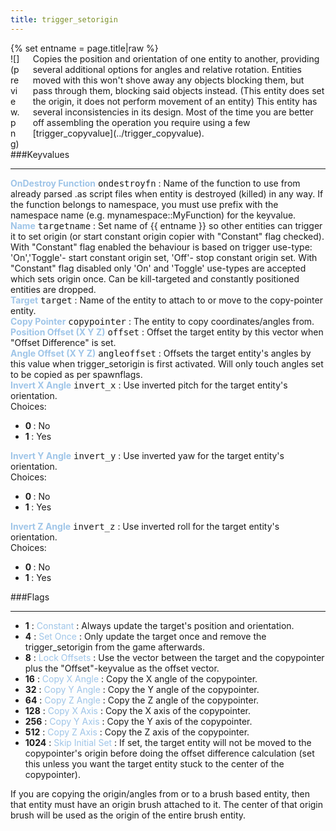 ```yaml
---
title: trigger_setorigin
---
```

<div>{% set entname = page.title|raw %}</div>
<div class="container previewimg">
<div class="columns">
<div class="imagepadding column col-auto" markdown="1">![](preview.png)</div>
<div class="column entityentry" markdown="1">Copies the position and orientation of one entity to another, providing several additional options for angles and relative rotation. Entities moved with this won't shove away any objects blocking them, but pass through them, blocking said objects instead. (This entity does set the origin, it does not perform movement of an entity) This entity has several inconsistencies in its design. Most of the time you are better off assembling the operation you require using a few [trigger_copyvalue](../trigger_copyvalue).</div>
</div>
</div>
###Keyvalues
<hr>
<div class="entityentry" markdown="1">
<span style="color:#9fc5e8;"><b>OnDestroy Function</b></span> <kbd  class="tooltip" data-tooltip="string">ondestroyfn</kbd> :
Name of the function to use from already parsed .as script files when entity is destroyed (killed) in any way. If the function belongs to namespace, you must use prefix with the namespace name (e.g. mynamespace::MyFunction) for the keyvalue.
</div>
<div class="entityentry" markdown="1">
<span style="color:#9fc5e8;"><b>Name</b></span> <kbd  class="tooltip" data-tooltip="target_source">targetname</kbd> :
Set name of {{ entname }} so other entities can trigger it to set origin (or start constant origin copier with "Constant" flag checked). With "Constant" flag enabled the behaviour is based on trigger use-type: 'On','Toggle'- start constant origin set, 'Off'- stop constant origin set. With "Constant" flag disabled only 'On' and 'Toggle' use-types are accepted which sets origin once. Can be kill-targeted and constantly positioned entities are dropped.
</div>
<div class="entityentry" markdown="1">
<span style="color:#9fc5e8;"><b>Target</b></span> <kbd  class="tooltip" data-tooltip="target_destination">target</kbd> :
Name of the entity to attach to or move to the copy-pointer entity.
</div>
<div class="entityentry" markdown="1">
<span style="color:#9fc5e8;"><b>Copy Pointer</b></span> <kbd  class="tooltip" data-tooltip="string">copypointer</kbd> :
The entity to copy coordinates/angles from.
</div>
<div class="entityentry" markdown="1">
<span style="color:#9fc5e8;"><b>Position Offset (X Y Z)</b></span> <kbd  class="tooltip" data-tooltip="string">offset</kbd> :
Offset the target entity by this vector when "Offset Difference" is set.
</div>
<div class="entityentry" markdown="1">
<span style="color:#9fc5e8;"><b>Angle Offset (X Y Z)</b></span> <kbd  class="tooltip" data-tooltip="string">angleoffset</kbd> :
Offsets the target entity's angles by this value when trigger_setorigin is first activated. Will only touch angles set to be copied as per spawnflags.
</div>
<div class="entityentry" markdown="1">
<span style="color:#9fc5e8;"><b>Invert X Angle</b></span> <kbd  class="tooltip" data-tooltip="choices">invert_x</kbd> :
Use inverted pitch for the target entity's orientation.
<div class="accordion">
<input type="checkbox" id="accordion-1" name="accordion-checkbox" hidden>
<label class="accordion-header" for="accordion-1">
<i class="icon icon-arrow-right mr-1"></i>
Choices:
</label>
<div class="accordion-body">
<ul>
<li><b>0 </b> : No</li>
<li><b>1 </b> : Yes</li>
</ul>
</div>
</div>
</div>
<div class="entityentry" markdown="1">
<span style="color:#9fc5e8;"><b>Invert Y Angle</b></span> <kbd  class="tooltip" data-tooltip="choices">invert_y</kbd> :
Use inverted yaw for the target entity's orientation.
<div class="accordion">
<input type="checkbox" id="accordion-2" name="accordion-checkbox" hidden>
<label class="accordion-header" for="accordion-2">
<i class="icon icon-arrow-right mr-1"></i>
Choices:
</label>
<div class="accordion-body">
<ul>
<li><b>0 </b> : No</li>
<li><b>1 </b> : Yes</li>
</ul>
</div>
</div>
</div>
<div class="entityentry" markdown="1">
<span style="color:#9fc5e8;"><b>Invert Z Angle</b></span> <kbd  class="tooltip" data-tooltip="choices">invert_z</kbd> :
Use inverted roll for the target entity's orientation.
<div class="accordion">
<input type="checkbox" id="accordion-3" name="accordion-checkbox" hidden>
<label class="accordion-header" for="accordion-3">
<i class="icon icon-arrow-right mr-1"></i>
Choices:
</label>
<div class="accordion-body">
<ul>
<li><b>0 </b> : No</li>
<li><b>1 </b> : Yes</li>
</ul>
</div>
</div>
</div>
###Flags
<hr>
<div class="entityflags">
<ul>
<li class="imagepadding" markdown="1"><b>1</b> : <span style="color:#9fc5e8;">Constant</span> : Always update the target's position and orientation.</li>
<li class="imagepadding" markdown="1"><b>4</b> : <span style="color:#9fc5e8;">Set Once</span> : Only update the target once and remove the trigger_setorigin from the game afterwards.</li>
<li class="imagepadding" markdown="1"><b>8</b> : <span style="color:#9fc5e8;">Lock Offsets</span> : Use the vector between the target and the copypointer plus the "Offset"-keyvalue as the offset vector.</li>
<li class="imagepadding" markdown="1"><b>16</b> : <span style="color:#9fc5e8;">Copy X Angle</span> : Copy the X angle of the copypointer.</li>
<li class="imagepadding" markdown="1"><b>32</b> : <span style="color:#9fc5e8;">Copy Y Angle</span> : Copy the Y angle of the copypointer.</li>
<li class="imagepadding" markdown="1"><b>64</b> : <span style="color:#9fc5e8;">Copy Z Angle</span> : Copy the Z angle of the copypointer.</li>
<li class="imagepadding" markdown="1"><b>128</b> : <span style="color:#9fc5e8;">Copy X Axis</span> : Copy the X axis of the copypointer.</li>
<li class="imagepadding" markdown="1"><b>256</b> : <span style="color:#9fc5e8;">Copy Y Axis</span> : Copy the Y axis of the copypointer.</li>
<li class="imagepadding" markdown="1"><b>512</b> : <span style="color:#9fc5e8;">Copy Z Axis</span> : Copy the Z axis of the copypointer.</li>
<li class="imagepadding" markdown="1"><b>1024</b> : <span style="color:#9fc5e8;">Skip Initial Set</span> : If set, the target entity will not be moved to the copypointer's origin before doing the offset difference calculation (set this unless you want the target entity stuck to the center of the copypointer).</li>
</ul>
</div>
<div class="notices blue">If you are copying the origin/angles from or to a brush based entity, then that entity must have an origin brush attached to it. The center of that origin brush will be used as the origin of the entire brush entity.</div>
